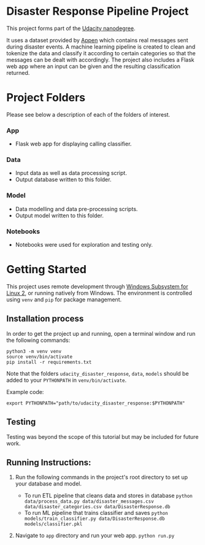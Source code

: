 # Disaster Response Pipeline Project
This project forms part of the [Udacity nanodegree](https://www.udacity.com/course/data-scientist-nanodegree--nd025?utm_source=gsem_brand&utm_medium=ads_r&utm_campaign=19167921312_c_individuals&utm_term=143524484639&utm_keyword=udacity%20data%20science_p&gclid=Cj0KCQiA5NSdBhDfARIsALzs2EAHpUX_4D3aZrBcu_PbklsCJYBWFEupJ-i6mpiKLVpCNy_7u8hDLVoaAje4EALw_wcB). 

It uses a dataset provided by [Appen](https://www.figure-eight.com/) which contains real messages sent during disaster events. A machine learning pipeline is created to clean and tokenize the data and classify it according to certain categories so that the messages can be dealt with accordingly. The project also includes a Flask web app where an input can be given and the resulting classification returned.

# Project Folders
Please see below a description of each of the folders of interest.

### App
- Flask web app for displaying calling classifier.                                               

### Data                                               
- Input data as well as data processing script.  
- Output database written to this folder.                                 

### Model                                               
- Data modelling and data pre-processing scripts.
- Output model written to this folder. 

### Notebooks                                               
- Notebooks were used for exploration and testing only. 

# Getting Started
This project uses remote development through [Windows Subsystem for Linux 2](https://docs.microsoft.com/en-us/windows/wsl/install), or running natively from Windows. The environment is controlled using `venv` and `pip` for package management.

## Installation process
In order to get the project up and running, open a terminal window and run the following commands:

```
python3 -m venv venv
source venv/bin/activate
pip install -r requirements.txt
```

Note that the folders `udacity_disaster_response`, `data`, `models`  should be added to your `PYTHONPATH` in `venv/bin/activate`.

Example code: 
```
export PYTHONPATH="path/to/udacity_disaster_response:$PYTHONPATH"
```

## Testing
Testing was beyond the scope of this tutorial but may be included for future work.

## Running Instructions:
1. Run the following commands in the project's root directory to set up your database and model.

    - To run ETL pipeline that cleans data and stores in database
        `python data/process_data.py data/disaster_messages.csv data/disaster_categories.csv data/DisasterResponse.db`
    - To run ML pipeline that trains classifier and saves
        `python models/train_classifier.py data/DisasterResponse.db models/classifier.pkl`

2. Navigate to `app` directory and run your web app.
    `python run.py`